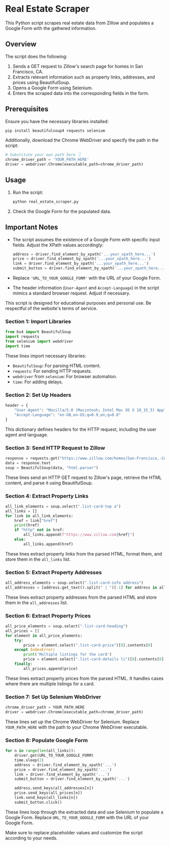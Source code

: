 # Real Estate Scraper

This Python script scrapes real estate data from Zillow and populates a Google Form with the gathered information.

## Overview

The script does the following:

1. Sends a GET request to Zillow's search page for homes in San Francisco, CA.
2. Extracts relevant information such as property links, addresses, and prices using BeautifulSoup.
3. Opens a Google Form using Selenium.
4. Enters the scraped data into the corresponding fields in the form.

## Prerequisites

Ensure you have the necessary libraries installed:

```bash
pip install beautifulsoup4 requests selenium
```

Additionally, download the Chrome WebDriver and specify the path in the script:

```python
# Substitute your own path here 👇
chrome_driver_path = 'YOUR_PATH_HERE'
driver = webdriver.Chrome(executable_path=chrome_driver_path)
```

## Usage

1. Run the script:

   ```bash
   python real_estate_scraper.py
   ```

2. Check the Google Form for the populated data.

## Important Notes

- The script assumes the existence of a Google Form with specific input fields. Adjust the XPath values accordingly:

  ```python
  address = driver.find_element_by_xpath('...your_xpath_here...')
  price = driver.find_element_by_xpath('...your_xpath_here...')
  link = driver.find_element_by_xpath('...your_xpath_here...')
  submit_button = driver.find_element_by_xpath('...your_xpath_here...')
  ```

- Replace `'URL_TO_YOUR_GOOGLE_FORM'` with the URL of your Google Form.

- The header information (`User-Agent` and `Accept-Language`) in the script mimics a standard browser request. Adjust if necessary.

This script is designed for educational purposes and personal use. Be respectful of the website's terms of service.



### Section 1: Import Libraries

```python
from bs4 import BeautifulSoup
import requests
from selenium import webdriver
import time
```
These lines import necessary libraries:
- `BeautifulSoup`: For parsing HTML content.
- `requests`: For sending HTTP requests.
- `webdriver` from `selenium`: For browser automation.
- `time`: For adding delays.

### Section 2: Set Up Headers
```python
header = {
    "User-Agent": "Mozilla/5.0 (Macintosh; Intel Mac OS X 10_15_5) AppleWebKit/537.36 (KHTML, like Gecko) Chrome/84.0.4147.125 Safari/537.36",
    "Accept-Language": "en-GB,en-US;q=0.9,en;q=0.8"
}
```
This dictionary defines headers for the HTTP request, including the user agent and language.

### Section 3: Send HTTP Request to Zillow
```python
response = requests.get("https://www.zillow.com/homes/San-Francisco,-CA_rb/?searchQueryState=...", headers=header)
data = response.text
soup = BeautifulSoup(data, "html.parser")
```
These lines send an HTTP GET request to Zillow's page, retrieve the HTML content, and parse it using BeautifulSoup.

### Section 4: Extract Property Links
```python
all_link_elements = soup.select(".list-card-top a")
all_links = []
for link in all_link_elements:
    href = link["href"]
    print(href)
    if "http" not in href:
        all_links.append(f"https://www.zillow.com{href}")
    else:
        all_links.append(href)
```
These lines extract property links from the parsed HTML, format them, and store them in the `all_links` list.

### Section 5: Extract Property Addresses
```python
all_address_elements = soup.select(".list-card-info address")
all_addresses = [address.get_text().split(" | ")[-1] for address in all_address_elements]
```
These lines extract property addresses from the parsed HTML and store them in the `all_addresses` list.

### Section 6: Extract Property Prices
```python
all_price_elements = soup.select(".list-card-heading")
all_prices = []
for element in all_price_elements:
    try:
        price = element.select(".list-card-price")[0].contents[0]
    except IndexError:
        print('Multiple listings for the card')
        price = element.select(".list-card-details li")[0].contents[0]
    finally:
        all_prices.append(price)
```
These lines extract property prices from the parsed HTML. It handles cases where there are multiple listings for a card.

### Section 7: Set Up Selenium WebDriver
```python
chrome_driver_path = YOUR_PATH_HERE
driver = webdriver.Chrome(executable_path=chrome_driver_path)
```
These lines set up the Chrome WebDriver for Selenium. Replace `YOUR_PATH_HERE` with the path to your Chrome WebDriver executable.

### Section 8: Populate Google Form
```python
for n in range(len(all_links)):
    driver.get(URL_TO_YOUR_GOOGLE_FORM)
    time.sleep(2)
    address = driver.find_element_by_xpath('...')
    price = driver.find_element_by_xpath('...')
    link = driver.find_element_by_xpath('...')
    submit_button = driver.find_element_by_xpath('...')

    address.send_keys(all_addresses[n])
    price.send_keys(all_prices[n])
    link.send_keys(all_links[n])
    submit_button.click()
```
These lines loop through the extracted data and use Selenium to populate a Google Form. Replace `URL_TO_YOUR_GOOGLE_FORM` with the URL of your Google Form.

Make sure to replace placeholder values and customize the script according to your needs.